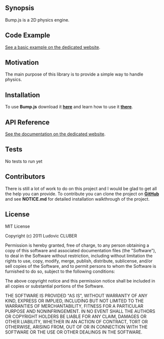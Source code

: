 ## Synopsis

Bump.js is a 2D physics engine.

## Code Example

[See a basic example on the dedicated website](http://bumpjs.lcluber.com/#source).

## Motivation

The main purpose of this library is to provide a simple way to handle physics.

## Installation

To use **Bump.js** download it **[here](http://bumpjs.lcluber.com/#download)** and learn how to use it **[there](http://bumpjs.lcluber.com/#example)**.

## API Reference

[See the documentation on the dedicated website](http://bumpjs.lcluber.com/doc/).

## Tests

No tests to run yet

## Contributors

There is still a lot of work to do on this project and I would be glad to get all the help you can provide.
To contribute you can clone the project on **[GitHub](https://github.com/LCluber/Bump.js)** and see  **NOTICE.md** for detailed installation walkthrough of the project.

## License

MIT License

Copyright (c) 2011 Ludovic CLUBER

Permission is hereby granted, free of charge, to any person obtaining a copy
of this software and associated documentation files (the "Software"), to deal
in the Software without restriction, including without limitation the rights
to use, copy, modify, merge, publish, distribute, sublicense, and/or sell
copies of the Software, and to permit persons to whom the Software is
furnished to do so, subject to the following conditions:

The above copyright notice and this permission notice shall be included in all
copies or substantial portions of the Software.

THE SOFTWARE IS PROVIDED "AS IS", WITHOUT WARRANTY OF ANY KIND, EXPRESS OR
IMPLIED, INCLUDING BUT NOT LIMITED TO THE WARRANTIES OF MERCHANTABILITY,
FITNESS FOR A PARTICULAR PURPOSE AND NONINFRINGEMENT. IN NO EVENT SHALL THE
AUTHORS OR COPYRIGHT HOLDERS BE LIABLE FOR ANY CLAIM, DAMAGES OR OTHER
LIABILITY, WHETHER IN AN ACTION OF CONTRACT, TORT OR OTHERWISE, ARISING FROM,
OUT OF OR IN CONNECTION WITH THE SOFTWARE OR THE USE OR OTHER DEALINGS IN THE
SOFTWARE.
